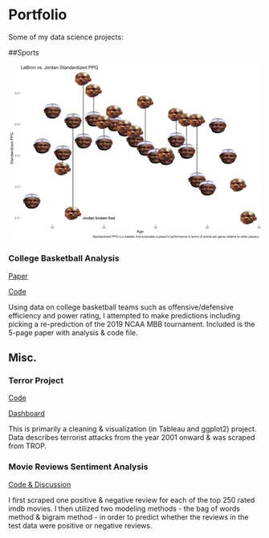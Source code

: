 # Portfolio
Some of my data science projects:

##Sports

![Lebron vs. Jordan](lebronvsjordan.png)

### College Basketball Analysis

[Paper](College-Basketball-Analysis.docx)

[Code](College-Basketball-Analysis-Code.html)

Using data on college basketball teams such as offensive/defensive efficiency and power rating, I attempted to make predictions including picking a re-prediction of the 2019 NCAA MBB tournament. Included is the 5-page paper with analysis & code file. 

## Misc.

### Terror Project
[Code](Terror-Project-Code.html)

[Dashboard](Terror-Project-Dashboard.png)

This is primarily a cleaning & visualization (in Tableau and ggplot2) project. Data describes terrorist attacks from the year 2001 onward & was scraped from TROP.

### Movie Reviews Sentiment Analysis

[Code & Discussion](reviews-sentiment-analysis.html)

I first scraped one positive & negative review for each of the top 250 rated imdb movies. I then utilized two modeling methods - the bag of words method & bigram method - in order to predict whether the reviews in the test data were positive or negative reviews. 
